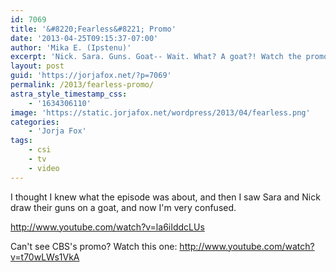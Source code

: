 ```yaml
---
id: 7069
title: '&#8220;Fearless&#8221; Promo'
date: '2013-04-25T09:15:37-07:00'
author: 'Mika E. (Ipstenu)'
excerpt: 'Nick. Sara. Guns. Goat-- Wait. What? A goat?! Watch the promo video for Fearless (airs May 1st) and see if you can figure it out.'
layout: post
guid: 'https://jorjafox.net/?p=7069'
permalink: /2013/fearless-promo/
astra_style_timestamp_css:
    - '1634306110'
image: 'https://static.jorjafox.net/wordpress/2013/04/fearless.png'
categories:
    - 'Jorja Fox'
tags:
    - csi
    - tv
    - video
---
```


I thought I knew what the episode was about, and then I saw Sara and Nick draw their guns on a goat, and now I'm very confused.

http://www.youtube.com/watch?v=la6iIddcLUs

Can't see CBS's promo? Watch this one: http://www.youtube.com/watch?v=t70wLWs1VkA